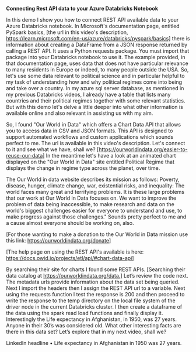 **Connecting Rest API data to your Azure Databricks Notebook**


In this demo I show you how to connect REST API available data to your Azure Databricks notebook. 
In Microsoft's documentation page, entitled PySpark basics, 
[the url in this video's description,
https://learn.microsoft.com/en-us/azure/databricks/pyspark/basics]
there is information about creating a DataFrame from a JSON response returned by calling a REST API. It uses a Python requests package. You must import that package into your Databricks notebook to use it. 
The example provided, in that documentation page, uses data that does not have particular relevance to many residents in Europe or indeed, to many people outside the USA. So, let's use some data relevant to political science and in particular helpful to my task of understanding how and why political regimes come into being and take over a country. In my azure sql server database, as mentioned in my previous Databricks videos, I already have a table that lists many countries and their political regimes together with some relevant statistics. But with this demo let's delve a little deeper into what other information is available online and also relevant in assisting us with my aim. 

So, I found "Our World in Data" which offers a Chart Data API that allows you to access data in CSV and JSON formats. This API is designed to support automated workflows and custom applications which sounds perfect to me. 
The url is available in this video's description. Let's connect to it and see what we have, shall we?
[https://ourworldindata.org/easier-to-reuse-our-data]
In the meantime let's have a look at an animated chart displayed on the "Our World in Data" site entitled Political Regime that displays the change in regime type across the planet, over time.

 
The Our World in data website describes its mission as follows:
Poverty, disease, hunger, climate change, war, existential risks, and inequality: The world faces many great and terrifying problems. It is these large problems that our work at Our World in Data focuses on. We want to improve the problem of data being inaccessible, to make research and data on the world's biggest challenges easier for everyone to understand and use, to make progress against those challenges." Sounds pretty perfect to me and a cause almost everyone should be working on, also. 

[For those wanting to make a donation to the Our World in Data mission use this link: https://ourworldindata.org/donate]

[The help page on using the REST API's available is here: https://docs.owid.io/projects/etl/api/#chart-data-api]

By searching their site for charts I found some REST APIs.
[Searching their data catalog at https://ourworldindata.org/data.]
Let’s review the code next.
The metadata urls provide information about the data set being queried.
Next I import the  headers then  I assign the REST API url to a variable. 
Next using the requests function I test the response is 200 and then proceed to write the response to the temp directory on the local file system of the driver node in the current Databricks cluster.
I then create a dataframe of the data using the spark read load functions and finally display it.
Interestingly the Life expectancy in Afghanistan, in 1950, was 27 years. Anyone in their 30’s was considered old. What other interesting facts are there in this data set? Let’s explore that in my next video, shall we? 


LinkedIn headline
•	Life expectancy in Afghanistan in 1950 was 27 years.
